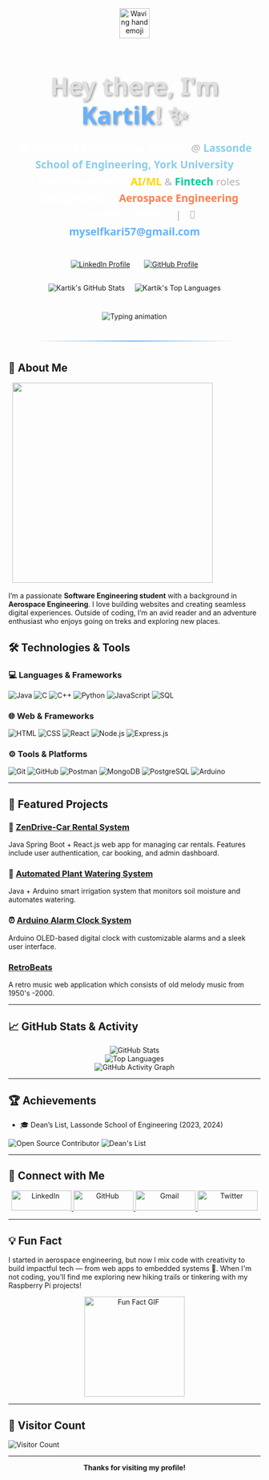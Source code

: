 <div align="center">
  <img src="https://media.giphy.com/media/hvRJCLFzWSCCxRxrER/giphy.gif" width="60" alt="Waving hand emoji">

  <h1 style="font-family: 'Segoe UI', Tahoma, Geneva, Verdana, sans-serif; font-size: 3rem; font-weight: 800; color: #E0E0E0; text-shadow: 2px 2px 4px rgba(0,0,0,0.4); margin-bottom: 10px; line-height: 1.2;">
    Hey there, I'm <span style="color: #66b2ff;">Kartik</span>! ✨
  </h1>

  <p style="font-family: 'Segoe UI', Tahoma, Geneva, Verdana, sans-serif; font-size: 1.3rem; color: #B0B0B0; margin-bottom: 25px; line-height: 1.6;">
    <span style="font-weight: 600; color: #FFFFFF;">🎓 Software Engineering Student</span> @ <b style="color: #87CEEB;">Lassonde School of Engineering, York University</b> <br>
    <span style="font-weight: 600; color: #FFFFFF;">🚀 Passionate about</span> <b style="color: #FFD700;">AI/ML</b> & <b style="color: #00CC99;">Fintech</b> roles <br>
    <span style="font-weight: 600; color: #FFFFFF;">💡 Background in</span> <b style="color: #FF7F50;">Aerospace Engineering</b> <br>
    <span style="font-weight: 600; color: #FFFFFF;">📍 Toronto, Canada</span> &nbsp;&nbsp;|&nbsp;&nbsp; 📧 <a href="mailto:myselfkari57@gmail.com" style="color: #66b2ff; text-decoration: none; font-weight: 600;">myselfkari57@gmail.com</a>
  </p>

  <div style="margin-top: 40px; margin-bottom: 30px;">
    <a href="https://www.linkedin.com/in/erks/" target="_blank" style="margin: 0 12px; display: inline-block;">
      <img src="https://img.shields.io/badge/-LinkedIn-0A66C2?style=for-the-badge&logo=linkedin&logoColor=white" alt="LinkedIn Profile">
    </a>
    <a href="https://github.com/Kartikk28" target="_blank" style="margin: 0 12px; display: inline-block;">
      <img src="https://img.shields.io/badge/-GitHub-181717?style=for-the-badge&logo=github&logoColor=white" alt="GitHub Profile">
    </a>
    </div>

  <div style="margin-top: 30px; display: flex; flex-wrap: wrap; justify-content: center; gap: 20px;">
    <img src="https://github-readme-stats.vercel.app/api?username=Kartikk28&show_icons=true&theme=dark&hide_border=true&count_private=true&line_height=25" alt="Kartik's GitHub Stats">
    <img src="https://github-readme-stats.vercel.app/api/top-langs/?username=Kartikk28&layout=compact&theme=dark&hide_border=true" alt="Kartik's Top Languages">
  </div>
</div>

<div align="center" style="margin-top: 40px; margin-bottom: 30px;">
  <img src="https://readme-typing-svg.demolab.com?font=Fira+Code&weight=600&size=26&duration=4000&pause=1000&color=58A6FF&center=true&vCenter=true&width=600&height=60&lines=Welcome+to+my+GitHub+profile!;Let's+build+something+awesome+together!;Check+out+my+projects+below!;" alt="Typing animation">
</div>

<hr style="border: none; height: 2px; background: linear-gradient(to right, rgba(102, 178, 255, 0), #66b2ff, rgba(102, 178, 255, 0)); margin: 40px auto; width: 80%;">

## 🚀 About Me



<p align="center">

  <img src="https://github.com/saadeghi/saadeghi/blob/master/dino.gif" width="400"/>

</p>





I’m a passionate **Software Engineering student** with a background in **Aerospace Engineering**. I love building websites and creating seamless digital experiences. Outside of coding, I’m an avid reader and an adventure enthusiast who enjoys going on treks and exploring new places.

## 🛠️ Technologies & Tools

### 💻 Languages & Frameworks
![Java](https://img.shields.io/badge/-Java-007396?style=flat&logo=java&logoColor=white)
![C](https://img.shields.io/badge/-C-A8B9CC?style=flat&logo=c&logoColor=white)
![C++](https://img.shields.io/badge/-C++-00599C?style=flat&logo=cplusplus&logoColor=white)
![Python](https://img.shields.io/badge/-Python-3776AB?style=flat&logo=python&logoColor=white)
![JavaScript](https://img.shields.io/badge/-JavaScript-F7DF1E?style=flat&logo=javascript&logoColor=black)
![SQL](https://img.shields.io/badge/-SQL-4479A1?style=flat&logo=mysql&logoColor=white)

### 🌐 Web & Frameworks
![HTML](https://img.shields.io/badge/-HTML-E34F26?style=flat&logo=html5&logoColor=white)
![CSS](https://img.shields.io/badge/-CSS-1572B6?style=flat&logo=css3&logoColor=white)
![React](https://img.shields.io/badge/-React-61DAFB?style=flat&logo=react&logoColor=black)
![Node.js](https://img.shields.io/badge/-Node.js-339933?style=flat&logo=node.js&logoColor=white)
![Express.js](https://img.shields.io/badge/-Express-000000?style=flat&logo=express&logoColor=white)

### ⚙️ Tools & Platforms
![Git](https://img.shields.io/badge/-Git-F05032?style=flat&logo=git&logoColor=white)
![GitHub](https://img.shields.io/badge/-GitHub-181717?style=flat&logo=github&logoColor=white)
![Postman](https://img.shields.io/badge/-Postman-FF6C37?style=flat&logo=postman&logoColor=white)
![MongoDB](https://img.shields.io/badge/-MongoDB-47A248?style=flat&logo=mongodb&logoColor=white)
![PostgreSQL](https://img.shields.io/badge/-PostgreSQL-336791?style=flat&logo=postgresql&logoColor=white)
![Arduino](https://img.shields.io/badge/-Arduino-00979D?style=flat&logo=arduino&logoColor=white)


---

## 🧩 Featured Projects

### 🚗 [ZenDrive-Car Rental System](https://github.com/Kartikk28/Car_Rental)
Java Spring Boot + React.js web app for managing car rentals. Features include user authentication, car booking, and admin dashboard.

### 🌱 [Automated Plant Watering System](https://github.com/Kartikk28/Plant-Watering-System-)
Java + Arduino smart irrigation system that monitors soil moisture and automates watering.

### ⏰ [Arduino Alarm Clock System](https://github.com/Kartikk28/Alarm-Clock-System-OLED)
Arduino OLED-based digital clock with customizable alarms and a sleek user interface.

###  [RetroBeats](https://github.com/Kartikk28/RetroBeats)
A retro music web application which consists of old melody music from 1950's -2000.

---

## 📈 GitHub Stats & Activity

<p align="center">
  <img src="https://github-readme-stats.vercel.app/api?username=Kartikk28&show_icons=true&theme=dark" alt="GitHub Stats" />
  <br>
  <img src="https://github-readme-stats.vercel.app/api/top-langs/?username=Kartikk28&layout=compact&theme=dark" alt="Top Languages" />
  <br>
  <img src="https://github-readme-activity-graph.vercel.app/graph?username=Kartikk28&theme=github-dark" alt="GitHub Activity Graph" />
</p>

---

## 🏆 Achievements

- 🎓 Dean’s List, Lassonde School of Engineering (2023, 2024)

![Open Source Contributor](https://img.shields.io/badge/-Open%20Source%20Contributor-blue)
![Dean's List](https://img.shields.io/badge/-Dean's%20List-orange)

---

## 🤝 Connect with Me

<p align="center">
  <a href="https://www.linkedin.com/in/kartik-sharma-8859b819a" target="_blank">
    <img src="https://img.shields.io/badge/-LinkedIn-0A66C2?style=for-the-badge&logo=linkedin&logoColor=white" alt="LinkedIn" style="height: 40px; width: 120px;">
  </a>  
  <a href="https://github.com/Kartikk28" target="_blank">
    <img src="https://img.shields.io/badge/-GitHub-181717?style=for-the-badge&logo=github&logoColor=white" alt="GitHub" style="height: 40px; width: 120px;">
  </a>  
  <a href="mailto:myselfkari57@gmail.com" target="_blank">
    <img src="https://img.shields.io/badge/-Gmail-EA4335?style=for-the-badge&logo=gmail&logoColor=white" alt="Gmail" style="height: 40px; width: 120px;">
  </a>  
  <a href="https://twitter.com/yourhandle" target="_blank">
    <img src="https://img.shields.io/badge/-Twitter-1DA1F2?style=for-the-badge&logo=twitter&logoColor=white" alt="Twitter" style="height: 40px; width: 120px;">
  </a>
</p>

---

## 💡 Fun Fact
I started in aerospace engineering, but now I mix code with creativity to build impactful tech — from web apps to embedded systems 🚀. When I'm not coding, you'll find me exploring new hiking trails or tinkering with my Raspberry Pi projects!

<p align="center">
  <img src="https://media.giphy.com/media/l0HlNaQ6gWfllcjDO/giphy.gif" alt="Fun Fact GIF" width="200">
</p>

---

## 🌟 Visitor Count
![Visitor Count](https://profile-counter.glitch.me/Kartikk28/count.svg)

---

<p align="center">
  <b>Thanks for visiting my profile! </b>
</p>

